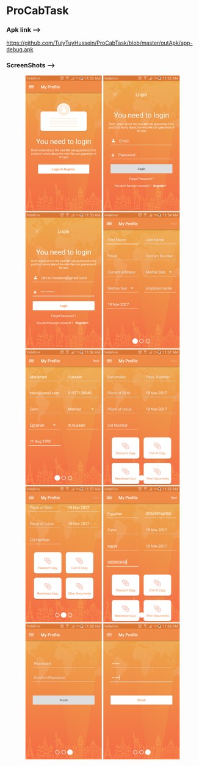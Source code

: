 # ProCabTask

### Apk link -->
https://github.com/TuiyTuyHussein/ProCabTask/blob/master/outApk/app-debug.apk



### ScreenShots -->
<p align="center">
  <img src="https://github.com/TuiyTuyHussein/ProCabTask/blob/master/screenshots/device-2017-11-19-115249.png" width="200"/>
   <img src="https://github.com/TuiyTuyHussein/ProCabTask/blob/master/screenshots/device-2017-11-19-115333.png" width="200"/>
    <img src="https://github.com/TuiyTuyHussein/ProCabTask/blob/master/screenshots/device-2017-11-19-115356.png" width="200"/>
     <img src="https://github.com/TuiyTuyHussein/ProCabTask/blob/master/screenshots/device-2017-11-19-115422.png" width="200"/>
      <img src="https://github.com/TuiyTuyHussein/ProCabTask/blob/master/screenshots/device-2017-11-19-115654.png" width="200"/>
       <img src="https://github.com/TuiyTuyHussein/ProCabTask/blob/master/screenshots/device-2017-11-19-115712.png" width="200"/>
        <img src="https://github.com/TuiyTuyHussein/ProCabTask/blob/master/screenshots/device-2017-11-19-115724.png" width="200"/>
         <img src="https://github.com/TuiyTuyHussein/ProCabTask/blob/master/screenshots/device-2017-11-19-115810.png" width="200"/>
          <img src="https://github.com/TuiyTuyHussein/ProCabTask/blob/master/screenshots/device-2017-11-19-115822.png" width="200"/>
           <img src="https://github.com/TuiyTuyHussein/ProCabTask/blob/master/screenshots/device-2017-11-19-115846.png" width="200"/>
</p>
